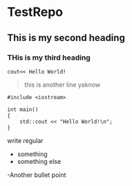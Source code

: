 # TestRepo
## This is my second heading 
### THis is my third heading 
`cout<< Hello World!`
> this is another line yaknow
>

```
#include <iostream>

int main()
{
    std::cout << "Hello World!\n";
}
```

write regular 
- something
- something else

-Another bullet point

